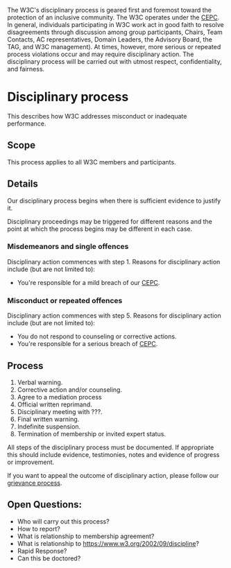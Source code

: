 The W3C's disciplinary process is geared first and foremost toward the protection of an inclusive community. The W3C operates under the [CEPC](https://www.w3.org/Consortium/cepc/). In general, individuals participating in W3C work act in good faith to resolve disagreements through discussion among group participants, Chairs, Team Contacts, AC representatives, Domain Leaders, the Advisory Board, the TAG, and W3C management). At times, however, more serious or repeated process violations occur and may require disciplinary action. The disciplinary process will be carried out with utmost respect, confidentiality, and fairness. 

# Disciplinary process

This describes how W3C addresses misconduct or inadequate performance.

## Scope

This process applies to all W3C members and participants.

## Details

Our disciplinary process begins when there is sufficient evidence to justify it. 

Disciplinary proceedings may be triggered for different reasons and the point at which the process begins may be different in each case.

### Misdemeanors and single offences

Disciplinary action commences with step 1. Reasons for disciplinary action include (but are not limited to):
* You're responsible for a mild breach of our [CEPC](https://www.w3.org/Consortium/cepc/).

### Misconduct or repeated offences

Disciplinary action commences with step 5. Reasons for disciplinary action include (but are not limited to):
* You do not respond to counseling or corrective actions.
* You're responsible for a serious breach of [CEPC](https://www.w3.org/Consortium/cepc/).


## Process

1. Verbal warning.
2. Corrective action and/or counseling.
3. Agree to a mediation process
4. Official written reprimand.
5. Disciplinary meeting with ???.
6. Final written warning.
7. Indefinite suspension.
8. Termination of membership or invited expert status.

All steps of the disciplinary process must be documented. If appropriate this should include evidence, testimonies, notes and evidence of progress or improvement.

If you want to appeal the outcome of disciplinary action, please follow our [grievance process](grievance-process.md).


## Open Questions:
* Who will carry out this process?
* How to report?
* What is relationship to membership agreement?
* What is relationship to https://www.w3.org/2002/09/discipline?
* Rapid Response?
* Can this be doctored?
